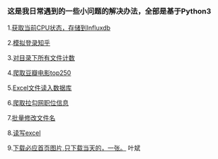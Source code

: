﻿### 这是我日常遇到的一些小问题的解决办法，全部是基于Python3

1.[获取当前CPU状态，存储到Influxdb](https://github.com/injetlee/demo/blob/master/CpuToInfluxdb.py)

2.[模拟登录知乎](https://github.com/injetlee/demo/blob/master/login_zhihu.py)

3.[对目录下所有文件计数](https://github.com/injetlee/demo/blob/master/countFile.py)


4.[爬取豆瓣电影top250](https://github.com/injetlee/demo/blob/master/douban_movie.py)

5.[Excel文件读入数据库](https://github.com/injetlee/demo/blob/master/excelToDatabase.py)

6.[爬取拉勾网职位信息](https://github.com/injetlee/demo/blob/master/lagouSpider.py)

7.[批量修改文件名](https://github.com/injetlee/demo/blob/master/ModifyFilename.py)

8.[读写excel](https://github.com/injetlee/demo/blob/master/readExcel.py)

9.[下载必应首页图片,只下载当天的，一张。](https://github.com/injetlee/Python/blob/master/biyingSpider.py)
叶斌